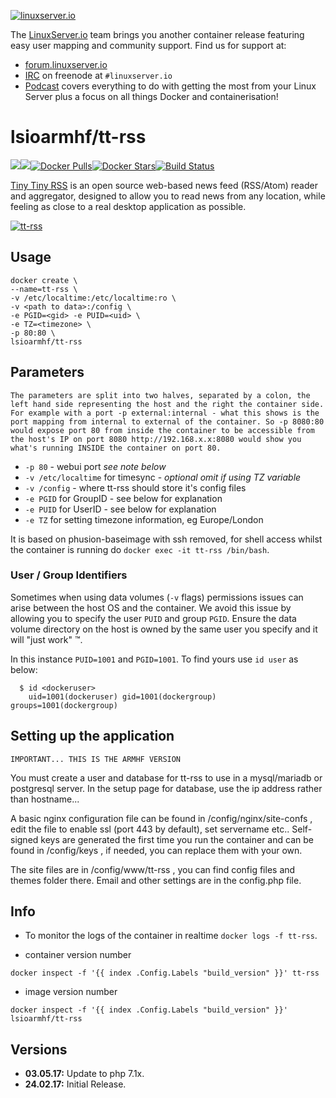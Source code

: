 
[linuxserverurl]: https://linuxserver.io
[forumurl]: https://forum.linuxserver.io
[ircurl]: https://www.linuxserver.io/irc/
[podcasturl]: https://www.linuxserver.io/podcast/
[appurl]: https://tt-rss.org/gitlab/fox/tt-rss/wikis/home
[hub]: https://hub.docker.com/r/lsioarmhf/tt-rss/

[![linuxserver.io](https://raw.githubusercontent.com/linuxserver/docker-templates/master/linuxserver.io/img/linuxserver_medium.png)][linuxserverurl]

The [LinuxServer.io][linuxserverurl] team brings you another container release featuring easy user mapping and community support. Find us for support at:
* [forum.linuxserver.io][forumurl]
* [IRC][ircurl] on freenode at `#linuxserver.io`
* [Podcast][podcasturl] covers everything to do with getting the most from your Linux Server plus a focus on all things Docker and containerisation!

# lsioarmhf/tt-rss
[![](https://images.microbadger.com/badges/version/lsioarmhf/tt-rss.svg)](https://microbadger.com/images/lsioarmhf/tt-rss "Get your own version badge on microbadger.com")[![](https://images.microbadger.com/badges/image/lsioarmhf/tt-rss.svg)](http://microbadger.com/images/lsioarmhf/tt-rss "Get your own image badge on microbadger.com")[![Docker Pulls](https://img.shields.io/docker/pulls/lsioarmhf/tt-rss.svg)][hub][![Docker Stars](https://img.shields.io/docker/stars/lsioarmhf/tt-rss.svg)][hub][![Build Status](http://jenkins.linuxserver.io:8080/buildStatus/icon?job=Dockers/LinuxServer.io-armhf/lsioarmhf-tt-rss)](http://jenkins.linuxserver.io:8080/job/Dockers/job/LinuxServer.io-armhf/job/lsioarmhf-tt-rss/)

[Tiny Tiny RSS][appurl] is an open source web-based news feed (RSS/Atom) reader and aggregator, designed to allow you to read news from any location, while feeling as close to a real desktop application as possible.


[![tt-rss](https://raw.githubusercontent.com/linuxserver/docker-templates/master/linuxserver.io/img/tt-rss-banner.png)][appurl]

## Usage

```
docker create \
--name=tt-rss \
-v /etc/localtime:/etc/localtime:ro \
-v <path to data>:/config \
-e PGID=<gid> -e PUID=<uid> \
-e TZ=<timezone> \
-p 80:80 \
lsioarmhf/tt-rss
```

## Parameters

`The parameters are split into two halves, separated by a colon, the left hand side representing the host and the right the container side. 
For example with a port -p external:internal - what this shows is the port mapping from internal to external of the container.
So -p 8080:80 would expose port 80 from inside the container to be accessible from the host's IP on port 8080
http://192.168.x.x:8080 would show you what's running INSIDE the container on port 80.`


* `-p 80` - webui port *see note below*
* `-v /etc/localtime` for timesync - *optional* *omit if using TZ variable*
* `-v /config` - where tt-rss should store it's config files
* `-e PGID` for GroupID - see below for explanation
* `-e PUID` for UserID - see below for explanation
* `-e TZ` for setting timezone information, eg Europe/London 

It is based on phusion-baseimage with ssh removed, for shell access whilst the container is running do `docker exec -it tt-rss /bin/bash`.

### User / Group Identifiers

Sometimes when using data volumes (`-v` flags) permissions issues can arise between the host OS and the container. We avoid this issue by allowing you to specify the user `PUID` and group `PGID`. Ensure the data volume directory on the host is owned by the same user you specify and it will "just work" ™.

In this instance `PUID=1001` and `PGID=1001`. To find yours use `id user` as below:

```
  $ id <dockeruser>
    uid=1001(dockeruser) gid=1001(dockergroup) groups=1001(dockergroup)
```

## Setting up the application 
`IMPORTANT... THIS IS THE ARMHF VERSION`

You must create a user and database for tt-rss to use in a mysql/mariadb or postgresql server. In the setup page for database, use the ip address rather than hostname...

A basic nginx configuration file can be found in /config/nginx/site-confs , edit the file to enable ssl (port 443 by default), set servername etc.. Self-signed keys are generated the first time you run the container and can be found in /config/keys , if needed, you can replace them with your own.

The site files are in /config/www/tt-rss , you can find config files and themes folder there. Email and other settings are in the config.php file.

## Info

* To monitor the logs of the container in realtime `docker logs -f tt-rss`.

* container version number 

`docker inspect -f '{{ index .Config.Labels "build_version" }}' tt-rss`

* image version number

`docker inspect -f '{{ index .Config.Labels "build_version" }}' lsioarmhf/tt-rss`


## Versions

+ **03.05.17:** Update to php 7.1x.
+ **24.02.17:** Initial Release.
